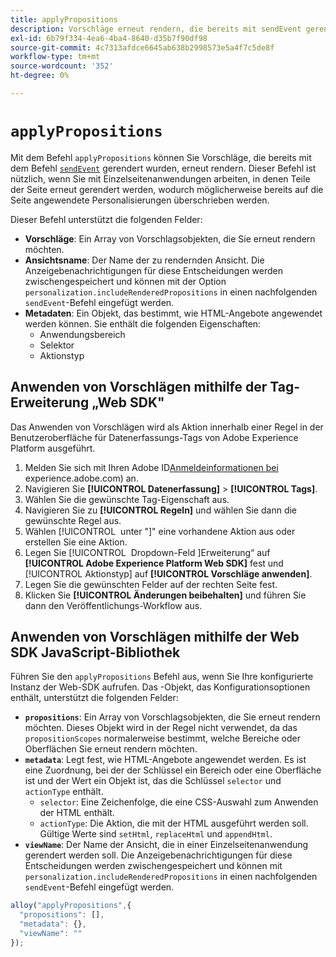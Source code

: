 ```yaml
---
title: applyPropositions
description: Vorschläge erneut rendern, die bereits mit sendEvent gerendert wurden.
exl-id: 6b79f334-4ea6-4ba4-8640-d35b7f90df98
source-git-commit: 4c7313afdce6645ab638b2998573e5a4f7c5de8f
workflow-type: tm+mt
source-wordcount: '352'
ht-degree: 0%

---
```


# `applyPropositions`

Mit dem Befehl `applyPropositions` können Sie Vorschläge, die bereits mit dem Befehl [`sendEvent`](sendevent/overview.md) gerendert wurden, erneut rendern. Dieser Befehl ist nützlich, wenn Sie mit Einzelseitenanwendungen arbeiten, in denen Teile der Seite erneut gerendert werden, wodurch möglicherweise bereits auf die Seite angewendete Personalisierungen überschrieben werden.

Dieser Befehl unterstützt die folgenden Felder:

* **Vorschläge**: Ein Array von Vorschlagsobjekten, die Sie erneut rendern möchten.
* **Ansichtsname**: Der Name der zu rendernden Ansicht. Die Anzeigebenachrichtigungen für diese Entscheidungen werden zwischengespeichert und können mit der Option `personalization.includeRenderedPropositions` in einen nachfolgenden `sendEvent`-Befehl eingefügt werden.
* **Metadaten**: Ein Objekt, das bestimmt, wie HTML-Angebote angewendet werden können. Sie enthält die folgenden Eigenschaften:
   * Anwendungsbereich
   * Selektor
   * Aktionstyp

## Anwenden von Vorschlägen mithilfe der Tag-Erweiterung „Web SDK&quot;

Das Anwenden von Vorschlägen wird als Aktion innerhalb einer Regel in der Benutzeroberfläche für Datenerfassungs-Tags von Adobe Experience Platform ausgeführt.

1. Melden Sie sich mit Ihren Adobe ID[Anmeldeinformationen bei &#x200B;](https://experience.adobe.com)experience.adobe.com) an.
1. Navigieren Sie **[!UICONTROL Datenerfassung]** > **[!UICONTROL Tags]**.
1. Wählen Sie die gewünschte Tag-Eigenschaft aus.
1. Navigieren Sie zu **[!UICONTROL Regeln]** und wählen Sie dann die gewünschte Regel aus.
1. Wählen [!UICONTROL &#x200B; unter &quot;]&quot; eine vorhandene Aktion aus oder erstellen Sie eine Aktion.
1. Legen Sie [!UICONTROL &#x200B; Dropdown-Feld &#x200B;]Erweiterung“ auf **[!UICONTROL Adobe Experience Platform Web SDK]** fest und [!UICONTROL Aktionstyp] auf **[!UICONTROL Vorschläge anwenden]**.
1. Legen Sie die gewünschten Felder auf der rechten Seite fest.
1. Klicken Sie **[!UICONTROL Änderungen beibehalten]** und führen Sie dann den Veröffentlichungs-Workflow aus.

## Anwenden von Vorschlägen mithilfe der Web SDK JavaScript-Bibliothek

Führen Sie den `applyPropositions` Befehl aus, wenn Sie Ihre konfigurierte Instanz der Web-SDK aufrufen. Das -Objekt, das Konfigurationsoptionen enthält, unterstützt die folgenden Felder:

* **`propositions`**: Ein Array von Vorschlagsobjekten, die Sie erneut rendern möchten. Dieses Objekt wird in der Regel nicht verwendet, da das `propositionScopes` normalerweise bestimmt, welche Bereiche oder Oberflächen Sie erneut rendern möchten.
* **`metadata`**: Legt fest, wie HTML-Angebote angewendet werden. Es ist eine Zuordnung, bei der der Schlüssel ein Bereich oder eine Oberfläche ist und der Wert ein Objekt ist, das die Schlüssel `selector` und `actionType` enthält.
   * `selector`: Eine Zeichenfolge, die eine CSS-Auswahl zum Anwenden der HTML enthält.
   * `actionType`: Die Aktion, die mit der HTML ausgeführt werden soll. Gültige Werte sind `setHtml`, `replaceHtml` und `appendHtml`.
* **`viewName`**: Der Name der Ansicht, die in einer Einzelseitenanwendung gerendert werden soll. Die Anzeigebenachrichtigungen für diese Entscheidungen werden zwischengespeichert und können mit `personalization.includeRenderedPropositions` in einen nachfolgenden `sendEvent`-Befehl eingefügt werden.

```js
alloy("applyPropositions",{
  "propositions": [],
  "metadata": {},
  "viewName": ""
});
```
